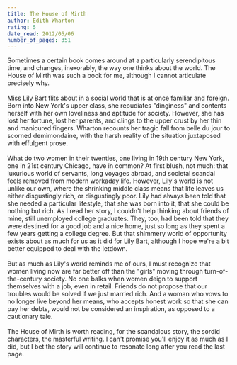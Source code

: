 ```yaml
---
title: The House of Mirth
author: Edith Wharton
rating: 5
date_read: 2012/05/06
number_of_pages: 351
---
```


Sometimes a certain book comes around at a particularly serendipitous time, and changes, inexorably, the way one thinks about the world. The House of Mirth was such a book for me, although I cannot articulate precisely why.<br/><br/>Miss Lily Bart flits about in a social world that is at once familiar and foreign. Born into New York's upper class, she repudiates "dinginess" and contents herself with her own loveliness and aptitude for society. However, she has lost her fortune, lost her parents, and clings to the upper crust by her thin and manicured fingers. Wharton recounts her tragic fall from belle du jour to scorned demimondaine, with the harsh reality of the situation juxtaposed with effulgent prose.<br/><br/>What do two women in their twenties, one living in 19th century New York, one in 21st century Chicago, have in common? At first blush, not much: that luxurious world of servants, long voyages abroad, and societal scandal feels removed from modern workaday life. However, Lily's world is not unlike our own, where the shrinking middle class means that life leaves us either disgustingly rich, or disgustingly poor. Lily had always been told that she needed a particular lifestyle, that she was born into it, that she could be nothing but rich. As I read her story, I couldn't help thinking about friends of mine, still unemployed college graduates. They, too, had been told that they were destined for a good job and a nice home, just so long as they spent a few years getting a college degree. But that shimmery world of opportunity exists about as much for us as it did for Lily Bart, although I hope we're a bit better equipped to deal with the letdown.<br/><br/>But as much as Lily's world reminds me of ours, I must recognize that women living now are far better off than the "girls" moving through turn-of-the-century society. No one balks when women deign to support themselves with a job, even in retail. Friends do not propose that our troubles would be solved if we just married rich. And a woman who vows to no longer live beyond her means, who accepts honest work so that she can pay her debts, would not be considered an inspiration, as opposed to a cautionary tale. <br/><br/>The House of Mirth is worth reading, for the scandalous story, the sordid characters, the masterful writing. I can't promise you'll enjoy it as much as I did, but I bet the story will continue to resonate long after you read the last page.
